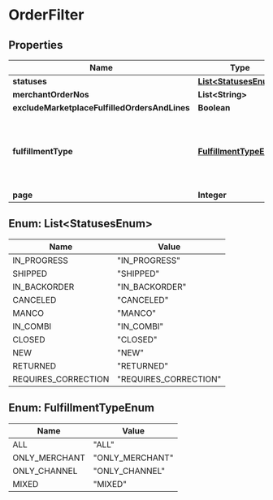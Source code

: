 
# OrderFilter

## Properties
Name | Type | Description | Notes
------------ | ------------- | ------------- | -------------
**statuses** | [**List&lt;StatusesEnum&gt;**](#List&lt;StatusesEnum&gt;) |  |  [optional]
**merchantOrderNos** | **List&lt;String&gt;** |  |  [optional]
**excludeMarketplaceFulfilledOrdersAndLines** | **Boolean** |  |  [optional]
**fulfillmentType** | [**FulfillmentTypeEnum**](#FulfillmentTypeEnum) | Filter orders on fulfillment type. This will include all orders lines, even if they are partially fulfilled by the marketplace.  To exclude orders and lines that are fulfilled by the marketplace from the response, set ExcludeMarketplaceFulfilledOrdersAndLines to true. |  [optional]
**page** | **Integer** |  |  [optional]


<a name="List<StatusesEnum>"></a>
## Enum: List&lt;StatusesEnum&gt;
Name | Value
---- | -----
IN_PROGRESS | &quot;IN_PROGRESS&quot;
SHIPPED | &quot;SHIPPED&quot;
IN_BACKORDER | &quot;IN_BACKORDER&quot;
CANCELED | &quot;CANCELED&quot;
MANCO | &quot;MANCO&quot;
IN_COMBI | &quot;IN_COMBI&quot;
CLOSED | &quot;CLOSED&quot;
NEW | &quot;NEW&quot;
RETURNED | &quot;RETURNED&quot;
REQUIRES_CORRECTION | &quot;REQUIRES_CORRECTION&quot;


<a name="FulfillmentTypeEnum"></a>
## Enum: FulfillmentTypeEnum
Name | Value
---- | -----
ALL | &quot;ALL&quot;
ONLY_MERCHANT | &quot;ONLY_MERCHANT&quot;
ONLY_CHANNEL | &quot;ONLY_CHANNEL&quot;
MIXED | &quot;MIXED&quot;



